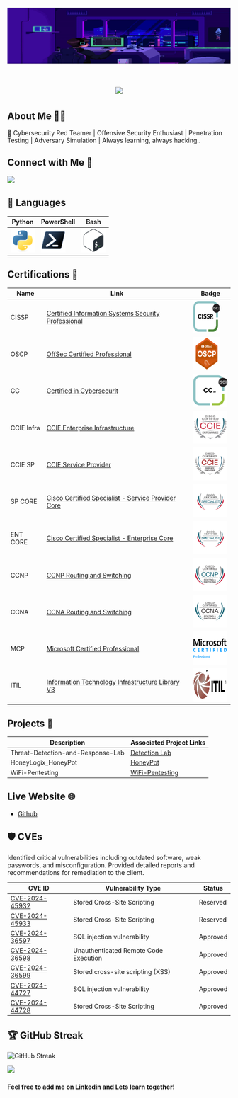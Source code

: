 ![Your Alt Text](assets/aslsec222.gif)

<h1 align="center">
    <img src="https://readme-typing-svg.herokuapp.com/?font=Righteous&size=35&center=true&vCenter=true&width=500&height=70&duration=4000&lines=Hi+There!+👋;+I'm+Aslam+Anwar!;" />
</h1>

## About Me 🕵️‍♂️
🔐 Cybersecurity Red Teamer | Offensive Security Enthusiast | Penetration Testing | Adversary Simulation | Always learning, always hacking..

## Connect with Me 🤝
<a href="https://www.linkedin.com/in/aslam-mahimkar-642a74139/" target="_blank"><img src="https://img.shields.io/badge/-LinkedIn-%230077B5?style=for-the-badge&logo=linkedin&logoColor=white" target="_blank"></a> 

 
## 🚀 Languages
| Python | PowerShell | Bash |
|----------|----------|----------|
|  <img src="https://github.com/devicons/devicon/blob/master/icons/python/python-original.svg" title="Python"  alt="Python" width="55" height="55"/> |  <img src="https://github.com/devicons/devicon/blob/master/icons/powershell/powershell-original.svg" title="PowerShell" alt="PowerShell" width="55" height="55"/> |  <img src="https://github.com/devicons/devicon/blob/master/icons/bash/bash-original.svg" title="Bash"  alt="Bash" width="55" height="55"/> |

## Certifications 📑

| Name        | Link                                                                                           | Badge |
|-------------|------------------------------------------------------------------------------------------------|-------|
| CISSP        | [Certified Information Systems Security Professional](https://www.credly.com/badges/8d82a1ec-1772-4861-8b09-1733363294e3/public_url)       | <img src="https://github.com/AslamMahi/AslamMahi/blob/main/assets/CISSP.png" alt="CISSP" width="60" height="75"/> |
| OSCP     | [OffSec Certified Professional](https://api.accredible.com/v1/frontend/credential_website_embed_image/badge/83780661) | <img src="https://github.com/AslamMahi/AslamMahi/blob/main/assets/OSCP.png" alt="OSCP" width="60" height="75"/> |
| CC        | [Certified in Cybersecurit](https://www.credly.com/badges/4101a4a4-4b1c-4a4d-9a77-af1e29e31b70/public_url)                       | <img src="https://github.com/AslamMahi/AslamMahi/blob/main/assets/CC.png" alt="CC" width="80" height="75"/> |
| CCIE Infra       | [CCIE Enterprise Infrastructure](https://www.alteredsecurity.com/redteamlab)                        | <img src="https://github.com/AslamMahi/AslamMahi/blob/main/assets/CCIE INFRA.png" alt="CCIE INFRA" width="80" height="75"/> |
| CCIE SP        | [CCIE Service Provider](https://www.credly.com/badges/7f08548d-ffb9-4872-bb22-16fc0b15534f/public_url)   | <img src="https://github.com/AslamMahi/AslamMahi/blob/main/assets/CCIE SP.png" alt="CCIE SP" width="75" height="75"/> |
| SP CORE     | [Cisco Certified Specialist - Service Provider Core](https://www.credly.com/badges/79dd8fe3-4477-45c8-979c-dd8af93593b0/public_url)            | <img src="https://github.com/AslamMahi/AslamMahi/blob/main/assets/SP CORE.png" alt="SP CORE" width="75" height="75"/> |
| ENT CORE     | [Cisco Certified Specialist - Enterprise Core](https://www.credly.com/badges/c17ea791-0fa8-4abb-830e-c3e0a05b1b4a/public_url)            | <img src="https://github.com/AslamMahi/AslamMahi/blob/main/assets/ENTERP CORE.png" alt="ENTERP CORE" width="75" height="75"/> |
| CCNP     | [CCNP Routing and Switching](https://www.credly.com/badges/23368130-7b49-4211-a63e-45fbc1b44e7f/public_url)            | <img src="https://github.com/AslamMahi/AslamMahi/blob/main/assets/CCNP.png" alt="CCNP" width="75" height="75"/> |
| CCNA      | [CCNA Routing and Switching](https://www.credly.com/badges/adeb8207-08f1-4880-8a94-9fa0de829f13/public_url)            | <img src="https://github.com/AslamMahi/AslamMahi/blob/main/assets/CCNA.png" alt="CCNA" width="75" height="75"/> |
| MCP      | [Microsoft Certified Professional](https://trainingsupport.microsoft.com/en-us/mcp/forum/all/about-microsoft-certified-professional-mcp/91d47cac-31e2-42f1-9cb9-54c533fcf69d)            | <img src="https://github.com/AslamMahi/AslamMahi/blob/main/assets/MCP.png" alt="MCP" width="75" height="75"/> |
| ITIL      | [Information Technology Infrastructure Library V3](https://www.axelos.com/certifications/itil-service-management/itil-4-foundation)            | <img src="https://github.com/AslamMahi/AslamMahi/blob/main/assets/ITIL V3.png" alt="CITIL V3" width="75" height="75"/> |

## Projects 🚀

| Description                                         | Associated Project Links        |
|-----------------------------------------------|----------------------------|
| Threat-Detection-and-Response-Lab          | <a href="https://github.com/AslamMahi/Threat-Detection-and-Response-Lab">Detection Lab</a>|
| HoneyLogix_HoneyPot | <a href="https://github.com/AslamMahi/HoneyLogix_HoneyPot">HoneyPot</a>|
| WiFi-Pentesting         | <a href="https://github.com/AslamMahi/WiFi-Pentesting">WiFi-Pentesting</a>|


## Live Website 🌐

- [Github](https://aslammahi.github.io/)

## 🛡️ CVEs

Identified critical vulnerabilities including outdated software, weak passwords, and misconfiguration. Provided detailed reports and recommendations for remediation to the client.

| CVE ID                                   | Vulnerability Type                        | Status    |
|------------------------------------------|-------------------------------------------|-----------|
| [CVE-2024-45932](https://github.com/AslamMahi/CVE-Aslam-Mahi/blob/main/Laravel%20CRM%20v1.3.0/CVE-2024-45932.md) | Stored Cross-Site Scripting              | Reserved  |
| [CVE-2024-45933](https://github.com/AslamMahi/CVE-Aslam-Mahi/blob/main/MobinaJafarian-OnlineNewsSite%20v%201.0/CVE-2024-45933.md) | Stored Cross-Site Scripting              | Reserved  |
| [CVE-2024-36597](https://github.com/AslamMahi/CVE-Aslam-Mahi/blob/main/AEGON%20LIFE%20v1.0%20Life%20Insurance%20Management%20System/CVE-2024-36597) | SQL injection vulnerability              | Approved  |
| [CVE-2024-36598](https://github.com/AslamMahi/CVE-Aslam-Mahi/blob/main/AEGON%20LIFE%20v1.0%20Life%20Insurance%20Management%20System/CVE-2024-36598) | Unauthenticated Remote Code Execution                             | Approved  |
| [CVE-2024-36599](https://github.com/AslamMahi/CVE-Aslam-Mahi/blob/main/AEGON%20LIFE%20v1.0%20Life%20Insurance%20Management%20System/CVE-2024-36599) | Stored cross-site scripting (XSS)            | Approved  |
| [CVE-2024-44727](https://github.com/AslamMahi/CVE-Aslam-Mahi/blob/main/Sourcecodehero%20Event%20Management%20System/CVE-2024-44727.MD) | SQL injection vulnerability              | Approved  |
| [CVE-2024-44728](https://github.com/AslamMahi/CVE-Aslam-Mahi/blob/main/Sourcecodehero%20Event%20Management%20System/CVE-2024-44728.md) | Stored Cross-Site Scripting                             | Approved  |


## 🏆 GitHub Streak
![GitHub Streak](https://github-readme-streak-stats.herokuapp.com/?user=AslamMahi&theme=radical)

[![](https://visitcount.itsvg.in/api?id=AslamMahi&icon=0&color=0)](https://visitcount.itsvg.in)

<!-- Proudly created with GPRM ( https://gprm.itsvg.in ) -->

#### Feel free to add me on Linkedin and Lets learn together!
